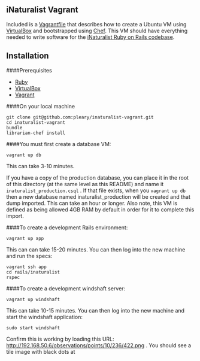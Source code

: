 iNaturalist Vagrant
-------------------
Included is a [Vagrantfile](https://www.vagrantup.com/) that describes how to create a Ubuntu VM using [VirtualBox](https://www.virtualbox.org/) and bootstrapped using [Chef](https://www.getchef.com/chef/). This VM should have everything needed to write software for the [iNaturalist Ruby on Rails codebase](https://github.com/inaturalist/inaturalist).

Installation
------------
####Prerequisites
* [Ruby](https://www.ruby-lang.org/en/downloads/)
* [VirtualBox](https://www.virtualbox.org/wiki/Downloads/)
* [Vagrant](https://www.vagrantup.com/downloads.html/)

####On your local machine

```
git clone git@github.com:pleary/inaturalist-vagrant.git
cd inaturalist-vagrant
bundle
librarian-chef install
```

####You must first create a database VM:

```
vagrant up db
```

This can take 3-10 minutes.

If you have a copy of the production database, you can place it in the root of this directory (at the same level as this README) and name it `inaturalist_production.csql` . If that file exists, when you `vagrant up db` then a new database named inaturalist_production will be created and that dump imported. This can take an hour or longer. Also note, this VM is defined as being allowed 4GB RAM by default in order for it to complete this import.

####To create a development Rails environment:

```
vagrant up app
```

This can can take 15-20 minutes. You can then log into the new machine and run the specs:

```
vagrant ssh app
cd rails/inaturalist
rspec
```

####To create a development windshaft server:

```
vagrant up windshaft
```

This can take 10-15 minutes. You can then log into the new machine and start the windshaft application:

```
sudo start windshaft
```

Confirm this is working by loading this URL: http://192.168.50.6/observations/points/10/236/422.png . You should see a tile image with black dots at
